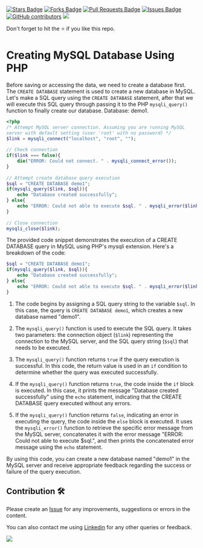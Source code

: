 <a href="https://github.com/drshahizan/learn-php/stargazers"><img src="https://img.shields.io/github/stars/drshahizan/learn-php" alt="Stars Badge"/></a>
<a href="https://github.com/drshahizan/learn-php/network/members"><img src="https://img.shields.io/github/forks/drshahizan/learn-php" alt="Forks Badge"/></a>
<a href="https://github.com/drshahizan/learn-php/pulls"><img src="https://img.shields.io/github/issues-pr/drshahizan/learn-php" alt="Pull Requests Badge"/></a>
<a href="https://github.com/drshahizan/learn-php/issues"><img src="https://img.shields.io/github/issues/drshahizan/learn-php" alt="Issues Badge"/></a>
<a href="https://github.com/drshahizan/learn-php/graphs/contributors"><img alt="GitHub contributors" src="https://img.shields.io/github/contributors/drshahizan/learn-php?color=2b9348"></a>
![](https://visitor-badge.glitch.me/badge?page_id=drshahizan/learn-php)

Don't forget to hit the :star: if you like this repo.

# Creating MySQL Database Using PHP

Before saving or accessing the data, we need to create a database first. The `CREATE DATABASE` statement is used to create a new database in MySQL. Let's make a SQL query using the `CREATE DATABASE` statement, after that we will execute this SQL query through passing it to the PHP `mysqli_query()` function to finally create our database. Database: demo1.

```php
<?php
/* Attempt MySQL server connection. Assuming you are running MySQL
server with default setting (user 'root' with no password) */
$link = mysqli_connect("localhost", "root", "");
 
// Check connection
if($link === false){
    die("ERROR: Could not connect. " . mysqli_connect_error());
}
 
// Attempt create database query execution
$sql = "CREATE DATABASE demo1";
if(mysqli_query($link, $sql)){
    echo "Database created successfully";
} else{
    echo "ERROR: Could not able to execute $sql. " . mysqli_error($link);
}
 
// Close connection
mysqli_close($link);

```

The provided code snippet demonstrates the execution of a CREATE DATABASE query in MySQL using PHP's mysqli extension. Here's a breakdown of the code:

```php
$sql = "CREATE DATABASE demo1";
if(mysqli_query($link, $sql)){
    echo "Database created successfully";
} else{
    echo "ERROR: Could not able to execute $sql. " . mysqli_error($link);
}
```

1. The code begins by assigning a SQL query string to the variable `$sql`. In this case, the query is `CREATE DATABASE demo1`, which creates a new database named "demo1".

2. The `mysqli_query()` function is used to execute the SQL query. It takes two parameters: the connection object (`$link`) representing the connection to the MySQL server, and the SQL query string (`$sql`) that needs to be executed.

3. The `mysqli_query()` function returns `true` if the query execution is successful. In this code, the return value is used in an `if` condition to determine whether the query was executed successfully.

4. If the `mysqli_query()` function returns `true`, the code inside the `if` block is executed. In this case, it prints the message "Database created successfully" using the `echo` statement, indicating that the CREATE DATABASE query executed without any errors.

5. If the `mysqli_query()` function returns `false`, indicating an error in executing the query, the code inside the `else` block is executed. It uses the `mysqli_error()` function to retrieve the specific error message from the MySQL server, concatenates it with the error message "ERROR: Could not able to execute $sql.", and then prints the concatenated error message using the `echo` statement.

By using this code, you can create a new database named "demo1" in the MySQL server and receive appropriate feedback regarding the success or failure of the query execution.

## Contribution 🛠️
Please create an [Issue](https://github.com/drshahizan/learn-php/issues) for any improvements, suggestions or errors in the content.

You can also contact me using [Linkedin](https://www.linkedin.com/in/drshahizan/) for any other queries or feedback.

![](https://visitor-badge.glitch.me/badge?page_id=drshahizan)
